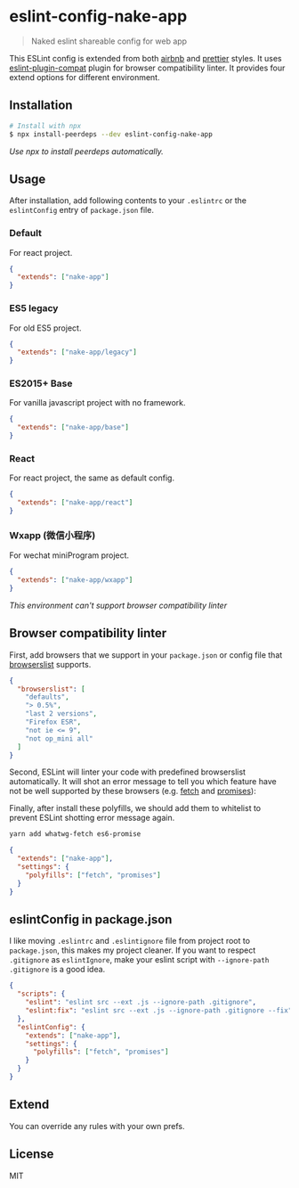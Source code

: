 # eslint-config-nake-app

> Naked eslint shareable config for web app

This ESLint config is extended from both [airbnb](https://github.com/airbnb/javascript) and [prettier](https://prettier.io/) styles. It uses [eslint-plugin-compat](https://github.com/amilajack/eslint-plugin-compat) plugin for browser compatibility linter. It provides four extend options for different environment.

## Installation

```bash
# Install with npx
$ npx install-peerdeps --dev eslint-config-nake-app
```

_Use npx to install peerdeps automatically._

## Usage

After installation, add following contents to your `.eslintrc` or the `eslintConfig` entry of `package.json` file.

### Default

For react project.

```json
{
  "extends": ["nake-app"]
}
```

### ES5 legacy

For old ES5 project.

```json
{
  "extends": ["nake-app/legacy"]
}
```

### ES2015+ Base

For vanilla javascript project with no framework.

```json
{
  "extends": ["nake-app/base"]
}
```

### React

For react project, the same as default config.

```json
{
  "extends": ["nake-app/react"]
}
```

### Wxapp (微信小程序)

For wechat miniProgram project.

```json
{
  "extends": ["nake-app/wxapp"]
}
```

_This environment can't support browser compatibility linter_

## Browser compatibility linter

First, add browsers that we support in your `package.json` or config file that [browserslist](https://github.com/browserslist/browserslist) supports.

```json
{
  "browserslist": [
    "defaults",
    "> 0.5%",
    "last 2 versions",
    "Firefox ESR",
    "not ie <= 9",
    "not op_mini all"
  ]
}
```

Second, ESLint will linter your code with predefined browserslist automatically. It will shot an error message to tell you which feature have not be well supported by these browsers (e.g. [fetch](https://caniuse.com/#feat=fetch) and [promises](https://caniuse.com/#feat=promises)):

Finally, after install these polyfills, we should add them to whitelist to prevent ESLint shotting error message again.

```bash
yarn add whatwg-fetch es6-promise
```

```json
{
  "extends": ["nake-app"],
  "settings": {
    "polyfills": ["fetch", "promises"]
  }
}
```

## eslintConfig in package.json

I like moving `.eslintrc` and `.eslintignore` file from project root to `package.json`, this makes my project cleaner. If you want to respect `.gitignore` as `eslintIgnore`, make your eslint script with `--ignore-path .gitignore` is a good idea.

```json
{
  "scripts": {
    "eslint": "eslint src --ext .js --ignore-path .gitignore",
    "eslint:fix": "eslint src --ext .js --ignore-path .gitignore --fix"
  },
  "eslintConfig": {
    "extends": ["nake-app"],
    "settings": {
      "polyfills": ["fetch", "promises"]
    }
  }
}
```

## Extend

You can override any rules with your own prefs.

## License

MIT

